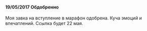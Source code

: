#### 19/05/2017 Обдобренно

Моя завка на вступление в марафон одобрена. Куча эмоций и впечатлений. Ссылка будет 22 мая.



